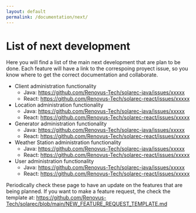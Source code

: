 ```yaml
---
layout: default
permalink: /documentation/next/
---
```

# List of next development
Here you will find a list of the main next development that are plan to be done. Each feature will have a link to the correspoing proyect issue, so you know where to get the correct documentation and collaborate.

- Client administration functionality
    - Java: https://github.com/Renovus-Tech/solarec-java/issues/xxxxx
    - React: https://github.com/Renovus-Tech/solarec-react/issues/xxxxx
- Location administration functionality
    - Java: https://github.com/Renovus-Tech/solarec-java/issues/xxxxx
    - React: https://github.com/Renovus-Tech/solarec-react/issues/xxxxx
- Generator administration functionality
    - Java: https://github.com/Renovus-Tech/solarec-java/issues/xxxxx
    - React: https://github.com/Renovus-Tech/solarec-react/issues/xxxxx
- Weather Station administration functionality
    - Java: https://github.com/Renovus-Tech/solarec-java/issues/xxxxx
    - React: https://github.com/Renovus-Tech/solarec-react/issues/xxxxx
- User administration functionality
    - Java: https://github.com/Renovus-Tech/solarec-java/issues/xxxxx
    - React: https://github.com/Renovus-Tech/solarec-react/issues/xxxxx

    
Periodically check these page to have an update on the features that are being planned. If you want to make a feature request, the check the template at: https://github.com/Renovus-Tech/solarec/blob/main/NEW_FEATURE_REQUEST_TEMPLATE.md